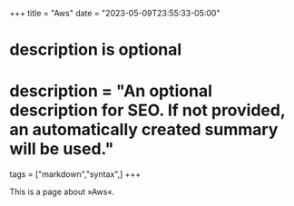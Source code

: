 +++
title = "Aws"
date = "2023-05-09T23:55:33-05:00"

#
# description is optional
#
# description = "An optional description for SEO. If not provided, an automatically created summary will be used."

tags = ["markdown","syntax",]
+++

This is a page about »Aws«.
